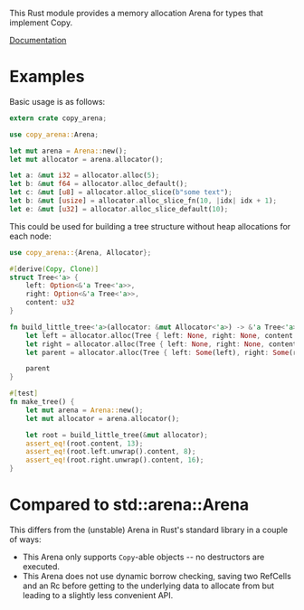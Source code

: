This Rust module provides a memory allocation Arena for types that
implement Copy.

[Documentation](https://PeterReid.github.io/copy_arena)

# Examples

Basic usage is as follows:

```rust
extern crate copy_arena;

use copy_arena::Arena;

let mut arena = Arena::new();
let mut allocator = arena.allocator();

let a: &mut i32 = allocator.alloc(5);
let b: &mut f64 = allocator.alloc_default();
let c: &mut [u8] = allocator.alloc_slice(b"some text");
let b: &mut [usize] = allocator.alloc_slice_fn(10, |idx| idx + 1);
let e: &mut [u32] = allocator.alloc_slice_default(10);
```

This could be used for building a tree structure without heap allocations for each node:

```rust
use copy_arena::{Arena, Allocator};

#[derive(Copy, Clone)]
struct Tree<'a> {
    left: Option<&'a Tree<'a>>,
    right: Option<&'a Tree<'a>>,
    content: u32
}

fn build_little_tree<'a>(allocator: &mut Allocator<'a>) -> &'a Tree<'a> {
    let left = allocator.alloc(Tree { left: None, right: None, content: 8 });
    let right = allocator.alloc(Tree { left: None, right: None, content: 16 });
    let parent = allocator.alloc(Tree { left: Some(left), right: Some(right), content: 13 });

    parent
}

#[test]
fn make_tree() {
    let mut arena = Arena::new();
    let mut allocator = arena.allocator();

    let root = build_little_tree(&mut allocator);
    assert_eq!(root.content, 13);
    assert_eq!(root.left.unwrap().content, 8);
    assert_eq!(root.right.unwrap().content, 16);
}
```

# Compared to std::arena::Arena

This differs from the (unstable) Arena in Rust's standard library in
a couple of ways:

 - This Arena only supports `Copy`-able objects -- no destructors are 
   executed.
 - This Arena does not use dynamic borrow checking, saving two RefCells
   and an Rc before getting to the underlying data to allocate from but
   leading to a slightly less convenient API.


